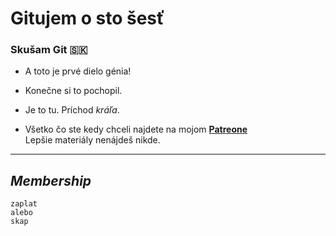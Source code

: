 # Gitujem o sto šesť

### Skušam **Git** 🇸🇰

* A toto je prvé dielo génia!

* Konečne si to pochopil.

* Je to tu. Príchod _kráľa_.

* Všetko čo ste kedy chceli najdete na mojom [**Patreone**](https://patreon.com/DamianDrabek)  
Lepšie materiály nenájdeš nikde.

---

## _Membership_
```
zaplat  
alebo  
skap
```
